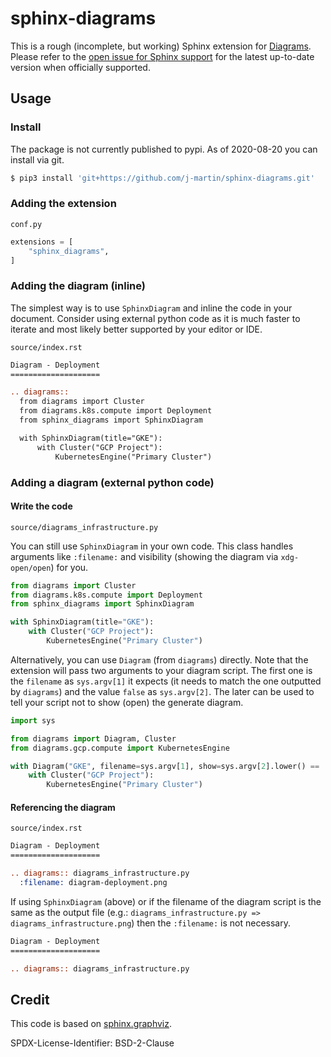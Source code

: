 # sphinx-diagrams

This is a rough (incomplete, but working) Sphinx extension for
[Diagrams](https://github.com/mingrammer/diagrams). Please refer to the [open
issue for Sphinx support](https://github.com/mingrammer/diagrams/issues/2) for
the latest up-to-date version when officially supported.

## Usage

### Install

The package is not currently published to pypi. As of 2020-08-20 you can install
via git.

```bash
$ pip3 install 'git+https://github.com/j-martin/sphinx-diagrams.git'
```

### Adding the extension

`conf.py`

```conf.py
extensions = [
    "sphinx_diagrams",
]
```

### Adding the diagram (inline)

The simplest way is to use `SphinxDiagram` and inline the code in your document.
Consider using external python code as it is much faster to iterate and most
likely better supported by your editor or IDE.

`source/index.rst`

```rst
Diagram - Deployment
====================

.. diagrams::
  from diagrams import Cluster
  from diagrams.k8s.compute import Deployment
  from sphinx_diagrams import SphinxDiagram

  with SphinxDiagram(title="GKE"):
      with Cluster("GCP Project"):
          KubernetesEngine("Primary Cluster")
```


### Adding a diagram (external python code)


#### Write the code

`source/diagrams_infrastructure.py`

You can still use `SphinxDiagram` in your own code. This class handles arguments
like `:filename:` and visibility (showing the diagram via `xdg-open/open`) for
you.

```python
from diagrams import Cluster
from diagrams.k8s.compute import Deployment
from sphinx_diagrams import SphinxDiagram

with SphinxDiagram(title="GKE"):
    with Cluster("GCP Project"):
        KubernetesEngine("Primary Cluster")

```

Alternatively, you can use `Diagram` (from `diagrams`) directly. Note that the
extension will pass two arguments to your diagram script. The first one is the
`filename` as `sys.argv[1]` it expects (it needs to match the one outputted by
`diagrams`) and the value `false` as `sys.argv[2]`. The later can be used to
tell your script not to show (open) the generate diagram.

```python
import sys

from diagrams import Diagram, Cluster
from diagrams.gcp.compute import KubernetesEngine

with Diagram("GKE", filename=sys.argv[1], show=sys.argv[2].lower() == 'true'):
    with Cluster("GCP Project"):
        KubernetesEngine("Primary Cluster")
```


#### Referencing the diagram

`source/index.rst`

```rst
Diagram - Deployment
====================

.. diagrams:: diagrams_infrastructure.py
  :filename: diagram-deployment.png
```

If using `SphinxDiagram` (above) or if the filename of the diagram script is the
same as the output file (e.g.: `diagrams_infrastructure.py =>
diagrams_infrastructure.png`) then the `:filename:` is not necessary.

```rst
Diagram - Deployment
====================

.. diagrams:: diagrams_infrastructure.py
```
## Credit

This code is based on
[sphinx.graphviz](https://github.com/buildthedocs/sphinx.graphviz/).

SPDX-License-Identifier: BSD-2-Clause
